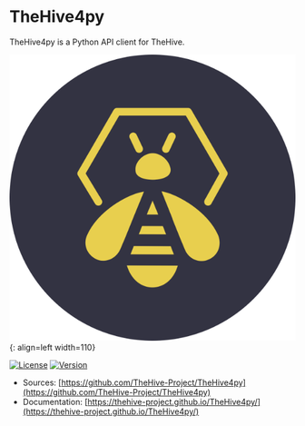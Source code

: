 # TheHive4py

TheHive4py is a Python API client for TheHive.

![](images/thehive-alt.png){: align=left width=110}

<div>
  <p align="left">
    <a href="./LICENSE" target"_blank"><img src="https://img.shields.io/github/license/TheHive-Project/TheHive4py" alt="License"></a>
    <a href><img src="https://img.shields.io/github/v/release/thehive-project/TheHive4py?style=flat&logo=python" alt="Version"></a>          
  </p>
</div>

- Sources: [https://github.com/TheHive-Project/TheHive4py](https://github.com/TheHive-Project/TheHive4py)
- Documentation: [https://thehive-project.github.io/TheHive4py/](https://thehive-project.github.io/TheHive4py/)
